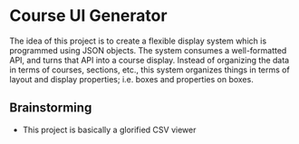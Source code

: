 # Course UI Generator
The idea of this project is to create a flexible display system which is programmed using JSON objects. The system consumes a well-formatted API, and turns that API into a course display. Instead of organizing the data in terms of courses, sections, etc., this system organizes things in terms of layout and display properties; i.e. boxes and properties on boxes.

## Brainstorming
- This project is basically a glorified CSV viewer
